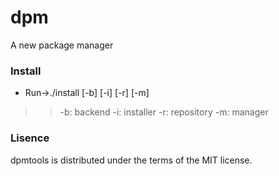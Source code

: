 # dpm
A new package manager

### Install
* Run->./install [-b] [-i] [-r] [-m]
>> -b: backend
>> -i: installer
>> -r: repository
>> -m: manager

### Lisence
dpmtools is distributed under the terms of the MIT license.
